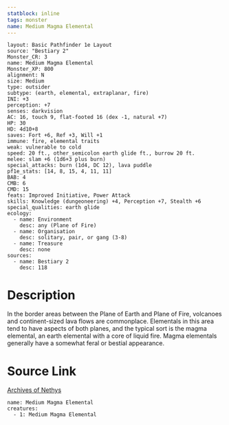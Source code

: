 ```yaml
---
statblock: inline
tags: monster
name: Medium Magma Elemental
---
```

```statblock
layout: Basic Pathfinder 1e Layout
source: "Bestiary 2"
Monster_CR: 3
name: Medium Magma Elemental
Monster_XP: 800
alignment: N
size: Medium
type: outsider
subtype: (earth, elemental, extraplanar, fire)
INI: +3
perception: +7
senses: darkvision
AC: 16, touch 9, flat-footed 16 (dex -1, natural +7)
HP: 30
HD: 4d10+8
saves: Fort +6, Ref +3, Will +1
immune: fire, elemental traits
weak: vulnerable to cold
speed: 20 ft., other_semicolon earth glide ft., burrow 20 ft.
melee: slam +6 (1d6+3 plus burn)
special_attacks: burn (1d4, DC 12), lava puddle
pf1e_stats: [14, 8, 15, 4, 11, 11]
BAB: 4
CMB: 6
CMD: 15
feats: Improved Initiative, Power Attack
skills: Knowledge (dungeoneering) +4, Perception +7, Stealth +6
special_qualities: earth glide
ecology:
  - name: Environment
    desc: any (Plane of Fire)
  - name: Organisation
    desc: solitary, pair, or gang (3-8)
  - name: Treasure
    desc: none
sources:
  - name: Bestiary 2
    desc: 118
```
# Description
In the border areas between the Plane of Earth and Plane of Fire, volcanoes and continent-sized lava flows are commonplace. Elementals in this area tend to have aspects of both planes, and the typical sort is the magma elemental, an earth elemental with a core of liquid fire. Magma elementals generally have a somewhat feral or bestial appearance.
# Source Link
[Archives of Nethys](https://aonprd.com/MonsterDisplay.aspx?ItemName=Medium%20Magma%20Elemental)
```encounter-table
name: Medium Magma Elemental
creatures:
  - 1: Medium Magma Elemental
```
